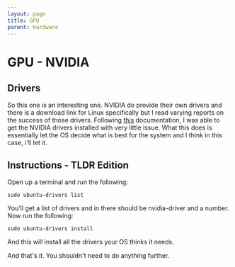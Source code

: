 ```yaml
---
layout: page
title: GPU
parent: Hardware
---
```


# GPU - NVIDIA
## Drivers
So this one is an interesting one. NVIDIA do provide their own drivers and there is a download link for Linux specifically but I read varying reports on the success of those drivers. Following [this](https://documentation.ubuntu.com/server/how-to/graphics/install-nvidia-drivers/#the-recommended-way-ubuntu-drivers-tool) documentation, I was able to get the NVIDIA drivers installed with very little issue. What this does is essentially let the OS decide what is best for the system and I think in this case, i'll let it.

## Instructions - TLDR Edition
Open up a terminal and run the following:

```
sudo ubuntu-drivers list
```

You'll get a list of drivers and in there should be nvidia-driver and a number. Now run the following:

```
sudo ubuntu-drivers install
```

And this will install all the drivers your OS thinks it needs.

And that's it. You shouldn't need to do anything further.